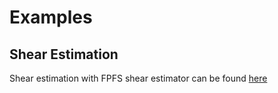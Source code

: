 # Examples

## Shear Estimation

Shear estimation with FPFS shear estimator can be found
[here](./1_measure_shear.ipynb)
